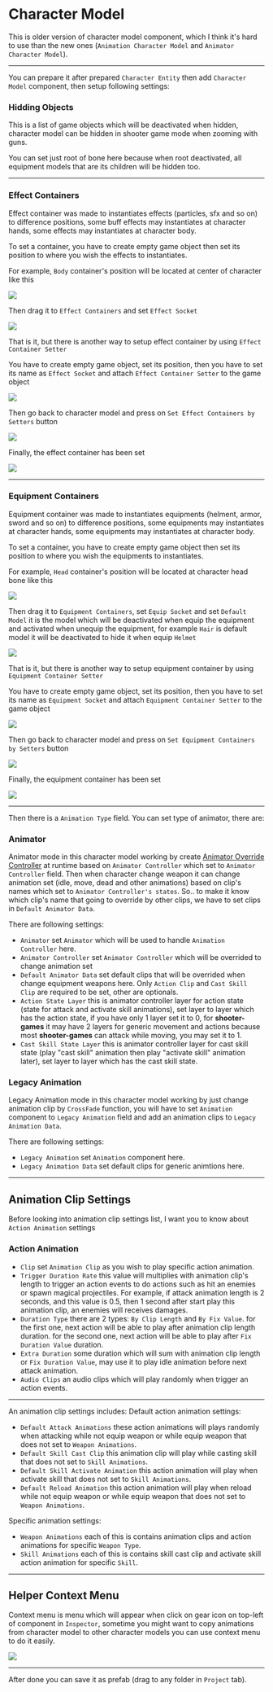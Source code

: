 # Character Model

This is older version of character model component, which I think it's hard to use than the new ones (`Animation Character Model` and `Animator Character Model`).

* * *

You can prepare it after prepared `Character Entity` then add `Character Model` component, then setup following settings:

### Hidding Objects

This is a list of game objects which will be deactivated when hidden, character model can be hidden in shooter game mode when zooming with guns.

You can set just root of bone here because when root deactivated, all equipment models that are its children will be hidden too.

* * *

### Effect Containers

Effect container was made to instantiates effects (particles, sfx and so on) to difference positions, some buff effects may instantiates at character hands, some effects may instantiates at character body.

To set a container, you have to create empty game object then set its position to where you wish the effects to instantiates.

For example, `Body` container's position will be located at center of character like this

![](../images/105/1.png)

Then drag it to `Effect Containers` and set `Effect Socket`

![](../images/105/2.png)

That is it, but there is another way to setup effect container by using `Effect Container Setter`

You have to create empty game object, set its position, then you have to set its name as `Effect Socket` and attach `Effect Container Setter` to the game object

![](../images/105/3.png)

Then go back to character model and press on `Set Effect Containers by Setters` button

![](../images/105/4.png)

Finally, the effect container has been set

![](../images/105/5.png)

* * *

### Equipment Containers

Equipment container was made to instantiates equipments (helment, armor, sword and so on) to difference positions, some equipments may instantiates at character hands, some equipments may instantiates at character body.

To set a container, you have to create empty game object then set its position to where you wish the equipments to instantiates.

For example, `Head` container's position will be located at character head bone like this

![](../images/105/6.png)

Then drag it to `Equipment Containers`, set `Equip Socket` and set `Default Model` it is the model which will be deactivated when equip the equipment and activated when unequip the equipment, for example `Hair` is default model it will be deactivated to hide it when equip `Helmet`

![](../images/105/7.png)

That is it, but there is another way to setup equipment container by using `Equipment Container Setter`

You have to create empty game object, set its position, then you have to set its name as `Equipment Socket` and attach `Equipment Container Setter` to the game object

![](../images/105/8.png)

Then go back to character model and press on `Set Equipment Containers by Setters` button

![](../images/105/9.png)

Finally, the equipment container has been set

![](../images/105/10.png)
* * *

Then there is a `Animation Type` field. You can set type of animator, there are:

### Animator

Animator mode in this character model working by create [Animator Override Controller](https://docs.unity3d.com/Manual/AnimatorOverrideController.html) at runtime based on `Animator Controller` which set to `Animator Controller` field. Then when character change weapon it can change animation set (idle, move, dead and other animations) based on clip's names which set to `Animator Controller's states`. So.. to make it know which clip's name that going to override by other clips, we have to set clips in `Default Animator Data`.

There are following settings:

*   `Animator` set `Animator` which will be used to handle `Animation Controller` here.
*   `Animator Controller` set `Animator Controller` which will be overrided to change animation set
*   `Default Animator Data` set default clips that will be overrided when change equipment weapons here. Only `Action Clip` and `Cast Skill Clip` are required to be set, other are optionals.
*   `Action State Layer` this is animator controller layer for action state (state for attack and activate skill animations), set layer to layer which has the action state, if you have only 1 layer set it to 0, for **shooter-games** it may have 2 layers for generic movement and actions because most **shooter-games** can attack while moving, you may set it to 1.
*   `Cast Skill State Layer` this is animator controller layer for cast skill state (play "cast skill" animation then play "activate skill" animation later), set layer to layer which has the cast skill state.

### Legacy Animation

Legacy Animation mode in this character model working by just change animation clip by `CrossFade` function, you will have to set `Animation` component to `Legacy Animation` field and add an animation clips to `Legacy Animation Data`.

There are following settings:

*   `Legacy Animation` set `Animation` component here.
*   `Legacy Animation Data` set default clips for generic animtions here.

* * *

## Animation Clip Settings

Before looking into animation clip settings list, I want you to know about `Action Animation` settings

### Action Animation

*   `Clip` set `Animation Clip` as you wish to play specific action animation.
*   `Trigger Duration Rate` this value will multiplies with animation clip's length to trigger an action events to do actions such as hit an enemies or spawn magical projectiles. For example, if attack animation length is 2 seconds, and this value is 0.5, then 1 second after start play this animation clip, an enemies will receives damages.
*   `Duration Type` there are 2 types: `By Clip Length` and `By Fix Value`. for the first one, next action will be able to play after animation clip length duration. for the second one, next action will be able to play after `Fix Duration Value` duration.
*   `Extra Duration` some duration which will sum with animation clip length or `Fix Duration Value`, may use it to play idle animation before next attack animation.
*   `Audio Clips` an audio clips which will play randomly when trigger an action events.
* * *

An animation clip settings includes:
Default action animation settings:

*   `Default Attack Animations` these action animations will plays randomly when attacking while not equip weapon or while equip weapon that does not set to `Weapon Animations`.
*   `Default Skill Cast Clip` this animation clip will play while casting skill that does not set to `Skill Animations`.
*   `Default Skill Activate Animation` this action animation will play when activate skill that does not set to `Skill Animations`.
*   `Default Reload Animation` this action animation will play when reload while not equip weapon or while equip weapon that does not set to `Weapon Animations`.

Specific animation settings:

*   `Weapon Animations` each of this is contains animation clips and action animations for specific `Weapon Type`.
*   `Skill Animations` each of this is contains skill cast clip and activate skill action animation for specific `Skill`.

* * *

## Helper Context Menu

Context menu is menu which will appear when click on gear icon on top-left of component  in `Inspector`, sometime you might want to copy animations from character model to other character models you can use context menu to do it easily.

![](../images/105/11.png)
* * *

After done you can save it as prefab (drag to any folder in `Project` tab).
